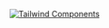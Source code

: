<div align="center">

[![Tailwind Components][logo-url]][site-url]  

</div>


[logo-url]: https://www.google.com/url?sa=i&url=https%3A%2F%2Fwww.pinterest.com%2Fideas%2Fkanye-west-gif%2F935866505611%2F&psig=AOvVaw19PTY7OOSv0snp1fC2hZxn&ust=1758066848306000&source=images&cd=vfe&opi=89978449&ved=0CBEQjRxqFwoTCJCln737248DFQAAAAAdAAAAABAE
[site-url]: https://daisyui.com/
